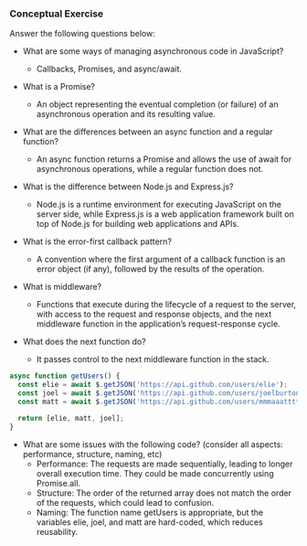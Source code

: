 ### Conceptual Exercise

Answer the following questions below:

- What are some ways of managing asynchronous code in JavaScript?
  - Callbacks, Promises, and async/await.

- What is a Promise?
  - An object representing the eventual completion (or failure) of an asynchronous operation and its resulting value.

- What are the differences between an async function and a regular function?
  - An async function returns a Promise and allows the use of await for asynchronous operations, while a regular function does not.

- What is the difference between Node.js and Express.js?
  - Node.js is a runtime environment for executing JavaScript on the server side, while Express.js is a web application framework built on top of Node.js for building web applications and APIs.

- What is the error-first callback pattern?
  - A convention where the first argument of a callback function is an error object (if any), followed by the results of the operation.

- What is middleware?
  - Functions that execute during the lifecycle of a request to the server, with access to the request and response objects, and the next middleware function in the application’s request-response cycle.

- What does the next function do?
  - It passes control to the next middleware function in the stack.



```js
async function getUsers() {
  const elie = await $.getJSON('https://api.github.com/users/elie');
  const joel = await $.getJSON('https://api.github.com/users/joelburton');
  const matt = await $.getJSON('https://api.github.com/users/mmmaaatttttt');

  return [elie, matt, joel];
}
```
- What are some issues with the following code? (consider all aspects: performance, structure, naming, etc)
  - Performance: The requests are made sequentially, leading to longer overall execution time. They could be made concurrently using Promise.all.
  - Structure: The order of the returned array does not match the order of the requests, which could lead to confusion.
  - Naming: The function name getUsers is appropriate, but the variables elie, joel, and matt are hard-coded, which reduces reusability.
